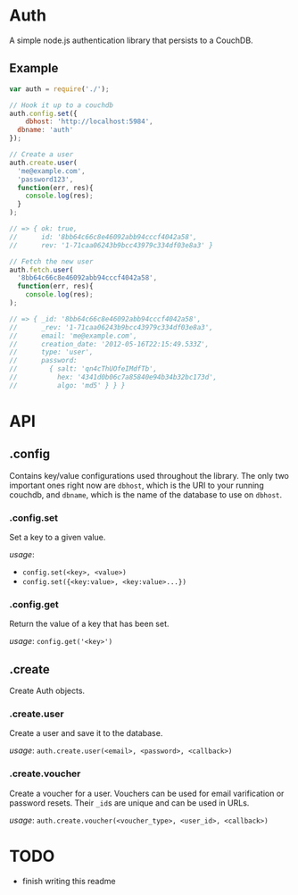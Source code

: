 # Auth

A simple node.js authentication library that persists to a CouchDB. 

## Example
```javascript
var auth = require('./');

// Hook it up to a couchdb
auth.config.set({
	dbhost: 'http://localhost:5984',
  dbname: 'auth'
});

// Create a user
auth.create.user(
  'me@example.com', 
  'password123', 
  function(err, res){
    console.log(res); 
  }
);

// => { ok: true,
//      id: '8bb64c66c8e46092abb94cccf4042a58',
//      rev: '1-71caa06243b9bcc43979c334df03e8a3' }

// Fetch the new user
auth.fetch.user(
  '8bb64c66c8e46092abb94cccf4042a58', 
  function(err, res){
    console.log(res);
);

// => { _id: '8bb64c66c8e46092abb94cccf4042a58',
//      _rev: '1-71caa06243b9bcc43979c334df03e8a3',
//      email: 'me@example.com',
//      creation_date: '2012-05-16T22:15:49.533Z',
//      type: 'user',
//      password: 
//        { salt: 'qn4cThUOfeIMdfTb',
//          hex: '4341d0b06c7a85840e94b34b32bc173d',
//          algo: 'md5' } } }
```

# API

## .config

Contains key/value configurations used throughout the library. The only two
important ones right now are `dbhost`, which is the URI to your running
couchdb, and `dbname`, which is the name of the database to use on `dbhost`.

### .config.set

Set a key to a given value.

*usage*: 
- `config.set(<key>, <value>)`
- `config.set({<key:value>, <key:value>...})`


### .config.get

Return the value of a key that has been set.

*usage*: `config.get('<key>')`


## .create

Create Auth objects.

### .create.user

Create a user and save it to the database.

*usage*: `auth.create.user(<email>, <password>, <callback>)`

### .create.voucher

Create a voucher for a user. Vouchers can be used for email varification or
password resets. Their `_id`s are unique and can be used in URLs.

*usage*: `auth.create.voucher(<voucher_type>, <user_id>, <callback>)`


# TODO

- finish writing this readme

